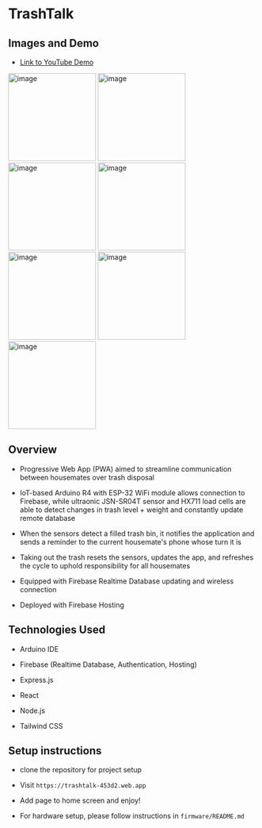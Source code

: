 # TrashTalk

## Images and Demo
- [Link to YouTube Demo](https://youtu.be/QXoKqhBXq0M)

<img width="177" alt="image" src="https://github.com/user-attachments/assets/48120ae2-a1d5-471d-9f4a-0f1b32765978" />

<img width="177" alt="image" src="https://github.com/user-attachments/assets/a8507f01-7440-49ac-af9c-3d68b96ea978" />

<img width="177" alt="image" src="https://github.com/user-attachments/assets/81cd7bc7-4a43-4985-ada6-3a0ba07f51b1" />

<img width="177" alt="image" src="https://github.com/user-attachments/assets/234579e1-1392-4021-be8a-c0e6a432e2a0" />

<img width="177" alt="image" src="https://github.com/user-attachments/assets/7758d80c-7f11-4589-a626-1a4d69fdff00" />

<img width="177" alt="image" src="https://github.com/user-attachments/assets/df3ebcdd-0dfc-458d-83d4-7a98e7c6e291" />

<img width="177" alt="image" src="https://github.com/user-attachments/assets/6a46bc95-00c8-43e5-bd15-e1f3c5d250b4" />

## Overview
- Progressive Web App (PWA) aimed to streamline communication between housemates over trash disposal

- IoT-based Arduino R4 with ESP-32 WiFi module allows connection to Firebase, while ultraonic JSN-SR04T sensor and HX711 load cells are able to detect changes in trash level + weight and constantly update remote database

- When the sensors detect a filled trash bin, it notifies the application and sends a reminder to the current housemate's phone whose turn it is

- Taking out the trash resets the sensors, updates the app, and refreshes the cycle to uphold responsibility for all housemates
  
- Equipped with Firebase Realtime Database updating and wireless connection

- Deployed with Firebase Hosting
  
## Technologies Used
- Arduino IDE

- Firebase (Realtime Database, Authentication, Hosting)

- Express.js

- React

- Node.js

- Tailwind CSS

## Setup instructions
- clone the repository for project setup
  
- Visit `https://trashtalk-453d2.web.app`
  
- Add page to home screen and enjoy!

- For hardware setup, please follow instructions in `firmware/README.md`
